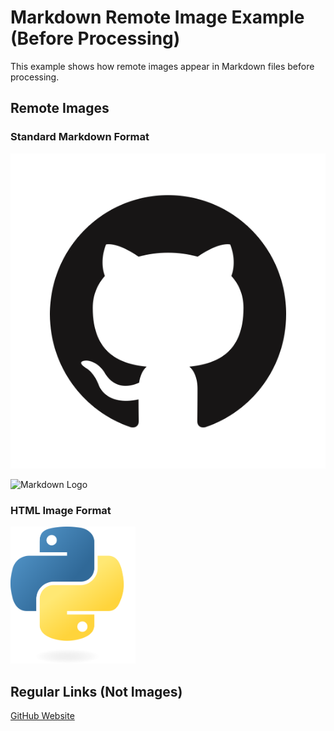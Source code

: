  # Markdown Remote Image Example (Before Processing)

This example shows how remote images appear in Markdown files before processing.

## Remote Images

### Standard Markdown Format

![GitHub Logo](resources/GitHub-Mark.png)

![Markdown Logo](https://markdown-here.com/img/icon256.png)

### HTML Image Format

<img src="resources/1200px-Python-logo-notext.svg.png" alt="Python Logo" width="200" />

## Regular Links (Not Images)

[GitHub Website](https://github.com)